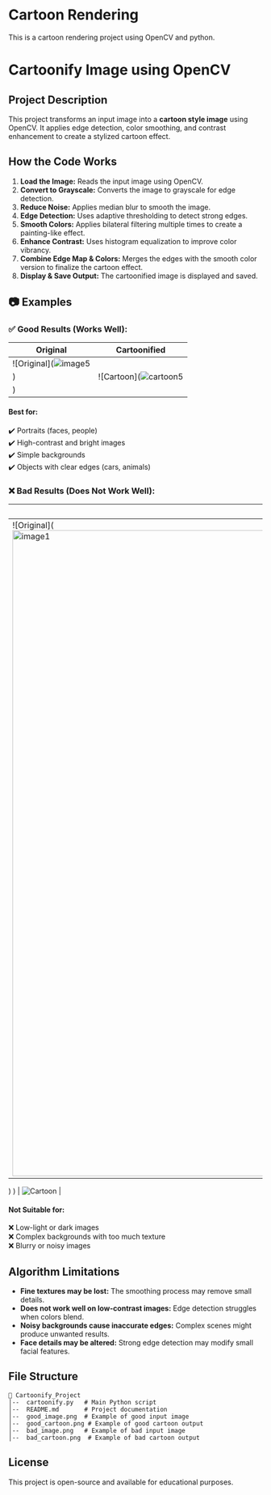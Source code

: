 # Cartoon Rendering
This is a cartoon rendering project using OpenCV and python.
# Cartoonify Image using OpenCV

## Project Description
This project transforms an input image into a **cartoon style image** using OpenCV. It applies edge detection, color smoothing, and contrast enhancement to create a stylized cartoon effect.

## How the Code Works
1. **Load the Image:** Reads the input image using OpenCV.
2. **Convert to Grayscale:** Converts the image to grayscale for edge detection.
3. **Reduce Noise:** Applies median blur to smooth the image.
4. **Edge Detection:** Uses adaptive thresholding to detect strong edges.
5. **Smooth Colors:** Applies bilateral filtering multiple times to create a painting-like effect.
6. **Enhance Contrast:** Uses histogram equalization to improve color vibrancy.
7. **Combine Edge Map & Colors:** Merges the edges with the smooth color version to finalize the cartoon effect.
8. **Display & Save Output:** The cartoonified image is displayed and saved.

## 📷 Examples
### ✅ **Good Results** (Works Well):
| Original | Cartoonified |
|----------|-------------|
| ![Original](![image5](https://github.com/user-attachments/assets/d275d5ff-7533-4650-b7b6-46440d15d00b)
) | ![Cartoon](![cartoon5](https://github.com/user-attachments/assets/f542ff8d-098a-40c2-9f03-f3fe9647ccbb)
) |
#### **Best for:**
✔️ Portraits (faces, people)  
✔️ High-contrast and bright images  
✔️ Simple backgrounds  
✔️ Objects with clear edges (cars, animals)  

### ❌ **Bad Results** (Does Not Work Well):
| Original | Cartoonified |
|----------|-------------|
| ![Original](<img width="1278" alt="image1" src="https://github.com/user-attachments/assets/bd79caa7-aaa4-41fe-8949-321f89cc2941" />
)
) | ![Cartoon](![cartoon1](https://github.com/user-attachments/assets/7bc04b1f-a079-4a2b-b830-2f82e57cefd9)
) |
#### **Not Suitable for:**
❌ Low-light or dark images  
❌ Complex backgrounds with too much texture  
❌ Blurry or noisy images  

## Algorithm Limitations
- **Fine textures may be lost:** The smoothing process may remove small details.
- **Does not work well on low-contrast images:** Edge detection struggles when colors blend.
- **Noisy backgrounds cause inaccurate edges:** Complex scenes might produce unwanted results.
- **Face details may be altered:** Strong edge detection may modify small facial features.

##  File Structure
```
📁 Cartoonify_Project
│--  cartoonify.py   # Main Python script
│--  README.md       # Project documentation
│--  good_image.png  # Example of good input image
│--  good_cartoon.png # Example of good cartoon output
│--  bad_image.png   # Example of bad input image
│--  bad_cartoon.png  # Example of bad cartoon output
```

##  License
This project is open-source and available for educational purposes.



